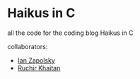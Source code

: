 Haikus in C
===========

all the code for the coding blog Haikus in C  

collaborators:
* [Ian Zapolsky][ianzapolsky]
* [Ruchir Khaitan][ruchir]

[ianzapolsky]:https://github.com/ianzapolsky
[ruchir]:https://github.com/ruchirK            
